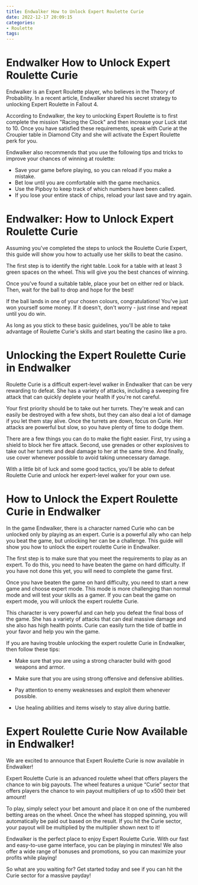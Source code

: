 ```yaml
---
title: Endwalker How to Unlock Expert Roulette Curie
date: 2022-12-17 20:09:15
categories:
- Roulette
tags:
---
```



#  Endwalker How to Unlock Expert Roulette Curie

Endwalker is an Expert Roulette player, who believes in the Theory of Probability. In a recent article, Endwalker shared his secret strategy to unlocking Expert Roulette in Fallout 4.

According to Endwalker, the key to unlocking Expert Roulette is to first complete the mission "Racing the Clock" and then increase your Luck stat to 10. Once you have satisfied these requirements, speak with Curie at the Croupier table in Diamond City and she will activate the Expert Roulette perk for you.

Endwalker also recommends that you use the following tips and tricks to improve your chances of winning at roulette:

- Save your game before playing, so you can reload if you make a mistake.
- Bet low until you are comfortable with the game mechanics.
- Use the Pipboy to keep track of which numbers have been called.
- If you lose your entire stack of chips, reload your last save and try again.

#  Endwalker: How to Unlock Expert Roulette Curie

Assuming you've completed the steps to unlock the Roulette Curie Expert, this guide will show you how to actually use her skills to beat the casino.

The first step is to identify the right table. Look for a table with at least 3 green spaces on the wheel. This will give you the best chances of winning.

Once you've found a suitable table, place your bet on either red or black. Then, wait for the ball to drop and hope for the best!

If the ball lands in one of your chosen colours, congratulations! You've just won yourself some money. If it doesn't, don't worry - just rinse and repeat until you do win.

As long as you stick to these basic guidelines, you'll be able to take advantage of Roulette Curie's skills and start beating the casino like a pro.

#  Unlocking the Expert Roulette Curie in Endwalker

Roulette Curie is a difficult expert-level walker in Endwalker that can be very rewarding to defeat. She has a variety of attacks, including a sweeping fire attack that can quickly deplete your health if you're not careful.

Your first priority should be to take out her turrets. They're weak and can easily be destroyed with a few shots, but they can also deal a lot of damage if you let them stay alive. Once the turrets are down, focus on Curie. Her attacks are powerful but slow, so you have plenty of time to dodge them.

There are a few things you can do to make the fight easier. First, try using a shield to block her fire attack. Second, use grenades or other explosives to take out her turrets and deal damage to her at the same time. And finally, use cover whenever possible to avoid taking unnecessary damage.

With a little bit of luck and some good tactics, you'll be able to defeat Roulette Curie and unlock her expert-level walker for your own use.

#  How to Unlock the Expert Roulette Curie in Endwalker

In the game Endwalker, there is a character named Curie who can be unlocked only by playing as an expert. Curie is a powerful ally who can help you beat the game, but unlocking her can be a challenge. This guide will show you how to unlock the expert roulette Curie in Endwalker.

The first step is to make sure that you meet the requirements to play as an expert. To do this, you need to have beaten the game on hard difficulty. If you have not done this yet, you will need to complete the game first.

Once you have beaten the game on hard difficulty, you need to start a new game and choose expert mode. This mode is more challenging than normal mode and will test your skills as a gamer. If you can beat the game on expert mode, you will unlock the expert roulette Curie.

This character is very powerful and can help you defeat the final boss of the game. She has a variety of attacks that can deal massive damage and she also has high health points. Curie can easily turn the tide of battle in your favor and help you win the game.

If you are having trouble unlocking the expert roulette Curie in Endwalker, then follow these tips:

- Make sure that you are using a strong character build with good weapons and armor.

- Make sure that you are using strong offensive and defensive abilities.

- Pay attention to enemy weaknesses and exploit them whenever possible.

- Use healing abilities and items wisely to stay alive during battle.

#  Expert Roulette Curie Now Available in Endwalker!

We are excited to announce that Expert Roulette Curie is now available in Endwalker!

Expert Roulette Curie is an advanced roulette wheel that offers players the chance to win big payouts. The wheel features a unique “Curie” sector that offers players the chance to win payout multipliers of up to x500 their bet amount!

To play, simply select your bet amount and place it on one of the numbered betting areas on the wheel. Once the wheel has stopped spinning, you will automatically be paid out based on the result. If you hit the Curie sector, your payout will be multiplied by the multiplier shown next to it!

Endwalker is the perfect place to enjoy Expert Roulette Curie. With our fast and easy-to-use game interface, you can be playing in minutes! We also offer a wide range of bonuses and promotions, so you can maximize your profits while playing!

So what are you waiting for? Get started today and see if you can hit the Curie sector for a massive payday!